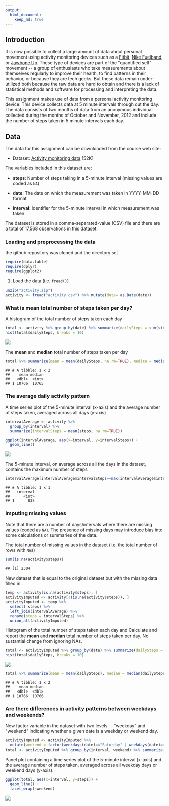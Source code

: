 ```yaml
---
output: 
  html_document:
    keep_md: true
---
```



## Introduction

It is now possible to collect a large amount of data about personal
movement using activity monitoring devices such as a
[Fitbit](http://www.fitbit.com), [Nike
Fuelband](http://www.nike.com/us/en_us/c/nikeplus-fuelband), or
[Jawbone Up](https://jawbone.com/up). These type of devices are part of
the "quantified self" movement -- a group of enthusiasts who take
measurements about themselves regularly to improve their health, to
find patterns in their behavior, or because they are tech geeks. But
these data remain under-utilized both because the raw data are hard to
obtain and there is a lack of statistical methods and software for
processing and interpreting the data.

This assignment makes use of data from a personal activity monitoring
device. This device collects data at 5 minute intervals through out the
day. The data consists of two months of data from an anonymous
individual collected during the months of October and November, 2012
and include the number of steps taken in 5 minute intervals each day.

## Data

The data for this assignment can be downloaded from the course web
site:

* Dataset: [Activity monitoring data](https://d396qusza40orc.cloudfront.net/repdata%2Fdata%2Factivity.zip) [52K]

The variables included in this dataset are:

* **steps**: Number of steps taking in a 5-minute interval (missing
    values are coded as `NA`)

* **date**: The date on which the measurement was taken in YYYY-MM-DD
    format

* **interval**: Identifier for the 5-minute interval in which
    measurement was taken




The dataset is stored in a comma-separated-value (CSV) file and there
are a total of 17,568 observations in this
dataset.


### Loading and preprocessing the data

the github repository was cloned and the directory set


```r
require(data.table)
require(dplyr)
require(ggplot2)
```

1. Load the data (i.e. `fread()`)

```r
unzip("activity.zip")
activity <- fread("activity.csv") %>% mutate(date= as.Date(date))
```


### What is mean total number of steps taken per day?

A histogram of the total number of steps taken each day

```r
total <- activity %>% group_by(date) %>% summarize(dailySteps = sum(steps))
hist(total$dailySteps, breaks = 10)
```

![](PA1_template_files/figure-html/unnamed-chunk-3-1.png)<!-- -->

The **mean** and **median** total number of steps taken per day

```r
total %>% summarize(mean = mean(dailySteps, na.rm=TRUE), median = median(dailySteps, na.rm=TRUE))
```

```
## # A tibble: 1 x 2
##    mean median
##   <dbl>  <int>
## 1 10766  10765
```


### The average daily activity pattern

A time series plot of the 5-minute interval (x-axis) and the average number of steps taken, averaged across all days (y-axis)

```r
intervalAverage <- activity %>% 
  group_by(interval) %>% 
  summarize(intervalSteps = mean(steps, na.rm=TRUE)) 

ggplot(intervalAverage, aes(x=interval, y=intervalSteps)) +
  geom_line()
```

![](PA1_template_files/figure-html/unnamed-chunk-5-1.png)<!-- -->

The 5-minute interval, on average across all the days in the dataset, contains the maximum number of steps

```r
intervalAverage[intervalAverage$intervalSteps==max(intervalAverage$intervalSteps), "interval"]
```

```
## # A tibble: 1 x 1
##   interval
##      <int>
## 1      835
```


### Imputing missing values

Note that there are a number of days/intervals where there are missing
values (coded as `NA`). The presence of missing days may introduce
bias into some calculations or summaries of the data.

The total number of missing values in the dataset (i.e. the total number of rows with `NA`s)

```r
sum(is.na(activity$steps))
```

```
## [1] 2304
```



New dataset that is equal to the original dataset but with the missing data filled in.

```r
temp <- activity[is.na(activity$steps), ]
activityImputed <- activity[!(is.na(activity$steps)), ]
activityImputed <- temp %>% 
  select(-steps) %>% 
  left_join(intervalAverage) %>% 
  rename(steps = intervalSteps) %>%
  union_all(activityImputed)
```


Histogram of the total number of steps taken each day and Calculate and report the **mean** and **median** total number of steps taken per day. No sustantial change from ignoring NAs. 

```r
total <- activityImputed %>% group_by(date) %>% summarize(dailySteps = sum(steps))
hist(total$dailySteps, breaks = 10)
```

![](PA1_template_files/figure-html/unnamed-chunk-9-1.png)<!-- -->

```r
total %>% summarize(mean = mean(dailySteps), median = median(dailySteps))
```

```
## # A tibble: 1 x 2
##    mean median
##   <dbl>  <dbl>
## 1 10766  10766
```


### Are there differences in activity patterns between weekdays and weekends?

New factor variable in the dataset with two levels -- "weekday" and "weekend" indicating whether a given date is a weekday or weekend day.

```r
activityImputed <- activityImputed %>% 
  mutate(weekend = factor(weekdays(date)=="Saturday" | weekdays(date)=="Sunday", labels=c("Weekday", "Weekend")))
total <- activityImputed %>% group_by(interval, weekend) %>% summarize(steps = sum(steps))
```

Panel plot containing a time series plot of the 5-minute interval (x-axis) and the average number of steps taken, averaged across all weekday days or weekend days (y-axis). 

```r
ggplot(total, aes(x=interval, y=steps)) + 
  geom_line() + 
  facet_wrap(~weekend)
```

![](PA1_template_files/figure-html/unnamed-chunk-11-1.png)<!-- -->
